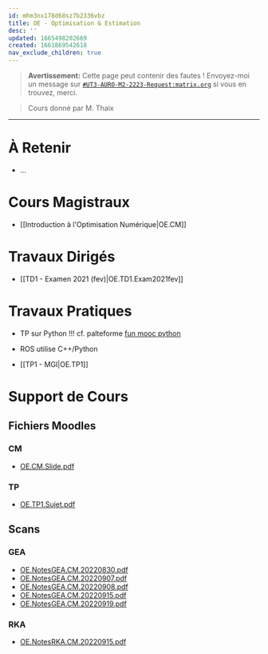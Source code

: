 ```yaml
---
id: mhm3nx178d68sz7b2336vbz
title: OE - Optimisation & Estimation
desc: ''
updated: 1665498202669
created: 1661869542618
nav_exclude_children: true
---
```


> **Avertissement:**
Cette page peut contenir des fautes ! Envoyez-moi un message sur [`#UT3-AURO-M2-2223-Request:matrix.org`](https://matrix.to/#/#UT3-AURO-M2-2223-Request:matrix.org) si vous en trouvez, merci.

> Cours donné par M. Thaix

---

# À Retenir

- ...

# Cours Magistraux

- [[Introduction à l'Optimisation Numérique|OE.CM]]

# Travaux Dirigés

- [[TD1 - Examen 2021 (fev)|OE.TD1.Exam2021fev]]

# Travaux Pratiques

>
- TP sur Python !!! cf. palteforme [fun mooc python](https://www.fun-mooc.fr/en/cours/apprendre-a-coder-avec-python/)
- ROS utilise C++/Python


- [[TP1 - MGI|OE.TP1]]

# Support de Cours

## Fichiers Moodles

### CM

- [OE.CM.Slide.pdf](https://raw.githubusercontent.com/TunnARK/UT3-AURO-2223-S10-Dendron/main/vault/assets/OE.CM.Slide.pdf)

### TP

- [OE.TP1.Sujet.pdf](https://raw.githubusercontent.com/TunnARK/UT3-AURO-2223-S10-Dendron/main/vault/assets/OE.TP1.Sujet.pdf)


## Scans

### GEA

- [OE.NotesGEA.CM.20220830.pdf](https://raw.githubusercontent.com/TunnARK/UT3-AURO-2223-S10-Dendron/main/vault/assets/OE.NotesGEA.CM.20220830.pdf)
- [OE.NotesGEA.CM.20220907.pdf](https://raw.githubusercontent.com/TunnARK/UT3-AURO-2223-S10-Dendron/main/vault/assets/OE.NotesGEA.CM.20220907.pdf)
- [OE.NotesGEA.CM.20220908.pdf](https://raw.githubusercontent.com/TunnARK/UT3-AURO-2223-S10-Dendron/main/vault/assets/OE.NotesGEA.CM.20220908.pdf)
- [OE.NotesGEA.CM.20220915.pdf](https://raw.githubusercontent.com/TunnARK/UT3-AURO-2223-S10-Dendron/main/vault/assets/OE.NotesGEA.CM.20220915.pdf)
- [OE.NotesGEA.CM.20220919.pdf](https://raw.githubusercontent.com/TunnARK/UT3-AURO-2223-S10-Dendron/main/vault/assets/OE.NotesGEA.CM.20220919.pdf)

### RKA

- [OE.NotesRKA.CM.20220915.pdf](https://raw.githubusercontent.com/TunnARK/UT3-AURO-2223-S10-Dendron/main/vault/assets/OE.NotesRKA.CM.20220915.pdf)
